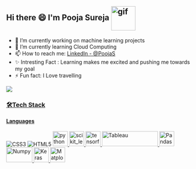 <p align="center", width="65", height="16";><H2> Hi there 😄 I'm Pooja Sureja
<img align="center" src="https://camo.githubusercontent.com/df4fb9a38043d36f53a99506dc11314da83a1053019f90366c4f13f331d5d824/68747470733a2f2f692e70696e696d672e636f6d2f6f726967696e616c732f62392f33372f31322f62393337313237336165393461393436653932303734643162393639363638302e676966" width="65" height="65" alt="gif" data-canonical-src="https://i.pinimg.com/originals/b9/37/12/b9371273ae94a946e92074d1b9696680.gif" style="max-width: 100%;">
</h2></p>

- 🔭 I’m currently working on machine learning projects
- 🌱 I’m currently learning Cloud Computing
- 📫 How to reach me: <a href="https://www.linkedin.com/in/poojasureja11/" rel="nofollow">LinkedIn - @PoojaS</a>
- ✨ Intresting Fact : Learning makes me excited and pushing me towards my goal
- ⚡ Fun fact: I Love travelling

<p dir="auto">
<a href="https://www.linkedin.com/in/poojasureja11/" rel="nofollow"><img src="https://img.shields.io/badge/PoojaS-%20-blue?style=flat-square&logo=linkedin&label=PoojaS&labelColor=blue">
<!--</a> 
<a href="https://github.com/iampawan"><img alt="GitHub followers" src="https://img.shields.io/github/followers/PoojaS?label=PoojaS&style=social">
</a>-->
</p>
<h3>🛠Tech Stack</h3>
<h4>Languages</h4>
<p dir="auto">
<a target="_blank" rel="https://html.spec.whatwg.org/multipage/" rel="nofollow"><img src="https://camo.githubusercontent.com/e6b67b27998fca3bccf4c0ee479fc8f9de09d91f389cccfbe6cb1e29c10cfbd7/68747470733a2f2f696d672e736869656c64732e696f2f62616467652f637373332d2532333135373242362e7376673f7374796c653d666f722d7468652d6261646765266c6f676f3d63737333266c6f676f436f6c6f723d7768697465" alt="CSS3" data-canonical-src="https://img.shields.io/badge/css3-%231572B6.svg?style=for-the-badge&amp;logo=css3&amp;logoColor=white" style="max-width: 100%;"></a>
<a target="_blank" rel="https://www.w3.org/Style/CSS/Overview.en.html" rel="nofollow"><img src="https://camo.githubusercontent.com/49fbb99f92674cc6825349b154b65aaf4064aec465d61e8e1f9fb99da3d922a1/68747470733a2f2f696d672e736869656c64732e696f2f62616467652f68746d6c352d2532334533344632362e7376673f7374796c653d666f722d7468652d6261646765266c6f676f3d68746d6c35266c6f676f436f6c6f723d7768697465" alt="HTML5" data-canonical-src="https://img.shields.io/badge/html5-%23E34F26.svg?style=for-the-badge&amp;logo=html5&amp;logoColor=white" style="max-width: 100%;"></a>
<a href="https://www.python.org" rel="nofollow"> <img src="https://camo.githubusercontent.com/4575a0a9c24b0dfd5cf21d206f98b5f72761eaaa139f4debdbb526162170485c/68747470733a2f2f75706c6f61642e77696b696d656469612e6f72672f77696b6970656469612f636f6d6d6f6e732f7468756d622f632f63332f507974686f6e2d6c6f676f2d6e6f746578742e7376672f3132303070782d507974686f6e2d6c6f676f2d6e6f746578742e7376672e706e67" alt="python" width="40" height="40" data-canonical-src="https://upload.wikimedia.org/wikipedia/commons/thumb/c/c3/Python-logo-notext.svg/1200px-Python-logo-notext.svg.png" style="max-width: 100%;"> </a> 
<a href="https://scikit-learn.org/stable/"> <img src="https://camo.githubusercontent.com/69ce21304adac467a8251181f98932e1785abd9d718cdd8edc78d1abbf2dcb49/68747470733a2f2f75706c6f61642e77696b696d656469612e6f72672f77696b6970656469612f636f6d6d6f6e732f302f30352f5363696b69745f6c6561726e5f6c6f676f5f736d616c6c2e737667" alt="scikit_learn" width="40" height="40" data-canonical-src="https://upload.wikimedia.org/wikipedia/commons/0/05/Scikit_learn_logo_small.svg" style="max-width: 100%;"> </a> 
<a href="https://www.tensorflow.org" rel="nofollow"> <img src="https://camo.githubusercontent.com/b861b92581ad5a7b81147073d729eda727f71985d72f3dd198e0afd792a6f9de/68747470733a2f2f7777772e766563746f726c6f676f2e7a6f6e652f6c6f676f732f74656e736f72666c6f772f74656e736f72666c6f772d69636f6e2e737667" alt="tensorflow" width="40" height="40" data-canonical-src="https://www.vectorlogo.zone/logos/tensorflow/tensorflow-icon.svg" style="max-width: 100%;"> </a> 
<a href="https://www.tableau.com/" rel="nofollow"> <img src="https://camo.githubusercontent.com/31ddc63f20e06108ed9d7e8104c75df40db046c360dab0b9612170bf31e23bdd/68747470733a2f2f7777772e7461626c6561752e636f6d2f7468656d65732f637573746f6d2f7461626c6561755f7777772f6c6f676f2e706e67" alt="Tableau" width="150" height="40" data-canonical-src="https://www.tableau.com/themes/custom/tableau_www/logo.png" style="max-width: 100%;"> </a>
<a href="https://pandas.pydata.org/" rel="nofollow"> <img src="https://camo.githubusercontent.com/1c46cf6d41b8746223bf9f15d4e62e7cbc7197893afe015ab01ef70f96e2ac06/68747470733a2f2f70616e6461732e7079646174612e6f72672f7374617469632f696d672f70616e6461735f6d61726b2e737667" alt="Pandas" width="40" height="40" data-canonical-src="https://pandas.pydata.org/static/img/pandas_mark.svg" style="max-width: 100%;"> </a> 
<a href="https://numpy.org/" rel="nofollow"> <img src="https://camo.githubusercontent.com/669fdd809fee8343acad2fd9bfc613221d46090da492bdb1bc7aa22c54becf1b/68747470733a2f2f75706c6f61642e77696b696d656469612e6f72672f77696b6970656469612f636f6d6d6f6e732f7468756d622f332f33312f4e756d50795f6c6f676f5f323032302e7376672f37363870782d4e756d50795f6c6f676f5f323032302e7376672e706e67" alt="Numpy" width="70" height="40" data-canonical-src="https://upload.wikimedia.org/wikipedia/commons/thumb/3/31/NumPy_logo_2020.svg/768px-NumPy_logo_2020.svg.png" style="max-width: 100%;"> </a> 
<a href="https://keras.io/" rel="nofollow"> <img src="https://camo.githubusercontent.com/1604a38ba0d9486d3ef957bc02379626160ccbcaea226328c0234b225c681ad1/68747470733a2f2f75706c6f61642e77696b696d656469612e6f72672f77696b6970656469612f636f6d6d6f6e732f7468756d622f612f61652f4b657261735f6c6f676f2e7376672f37363870782d4b657261735f6c6f676f2e7376672e706e67" alt="Keras" width="40" height="40" data-canonical-src="https://upload.wikimedia.org/wikipedia/commons/thumb/a/ae/Keras_logo.svg/768px-Keras_logo.svg.png" style="max-width: 100%;"> </a> 
<a href="https://matplotlib.org/" rel="nofollow"> <img src="https://camo.githubusercontent.com/9b6fcace6e5ad32f4d94f538b8a4a3e2d45a03bbb04b19d458fc388bb386c993/68747470733a2f2f75706c6f61642e77696b696d656469612e6f72672f77696b6970656469612f636f6d6d6f6e732f7468756d622f302f30312f437265617465645f776974685f4d6174706c6f746c69622d6c6f676f2e7376672f3130323470782d437265617465645f776974685f4d6174706c6f746c69622d6c6f676f2e7376672e706e67" alt="Matplotlib" width="40" height="40" data-canonical-src="https://upload.wikimedia.org/wikipedia/commons/thumb/0/01/Created_with_Matplotlib-logo.svg/1024px-Created_with_Matplotlib-logo.svg.png" style="max-width: 100%;"> </a></p>
